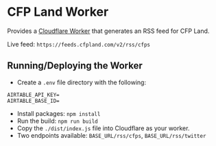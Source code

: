 # CFP Land Worker
Provides a [Cloudflare Worker](https://www.cloudflare.com/products/cloudflare-workers/) that generates an RSS feed for CFP Land.

Live feed: `https://feeds.cfpland.com/v2/rss/cfps`

## Running/Deploying the Worker

- Create a `.env` file directory with the following:

```
AIRTABLE_API_KEY=
AIRTABLE_BASE_ID=
```

- Install packages: `npm install`
- Run the build: `npm run build`
- Copy the `./dist/index.js` file into Cloudflare as your worker.
- Two endpoints available: `BASE_URL/rss/cfps`, `BASE_URL/rss/twitter`
